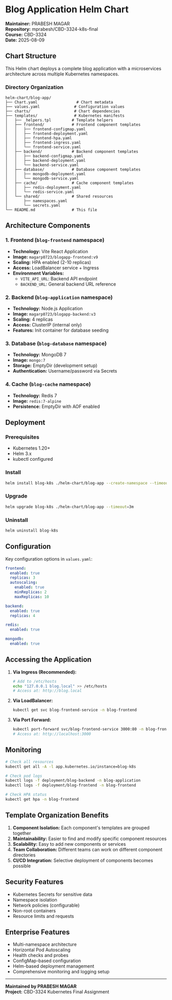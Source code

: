 # Blog Application Helm Chart

**Maintainer:** PRABESH MAGAR  
**Repository:** mprabesh/CBD-3324-k8s-final  
**Course:** CBD-3324  
**Date:** 2025-08-09

## Chart Structure

This Helm chart deploys a complete blog application with a microservices architecture across multiple Kubernetes namespaces.

### Directory Organization

```
helm-chart/blog-app/
├── Chart.yaml                 # Chart metadata
├── values.yaml               # Configuration values
├── charts/                   # Chart dependencies
├── templates/                # Kubernetes manifests
│   ├── _helpers.tpl         # Template helpers
│   ├── frontend/            # Frontend component templates
│   │   ├── frontend-configmap.yaml
│   │   ├── frontend-deployment.yaml
│   │   ├── frontend-hpa.yaml
│   │   ├── frontend-ingress.yaml
│   │   └── frontend-service.yaml
│   ├── backend/             # Backend component templates
│   │   ├── backend-configmap.yaml
│   │   ├── backend-deployment.yaml
│   │   └── backend-service.yaml
│   ├── database/            # Database component templates
│   │   ├── mongodb-deployment.yaml
│   │   └── mongodb-service.yaml
│   ├── cache/               # Cache component templates
│   │   ├── redis-deployment.yaml
│   │   └── redis-service.yaml
│   └── shared/              # Shared resources
│       ├── namespaces.yaml
│       └── secrets.yaml
└── README.md                # This file
```

## Architecture Components

### 1. Frontend (`blog-frontend` namespace)
- **Technology:** Vite React Application
- **Image:** `magarp0723/blogapp-frontend:v9`
- **Scaling:** HPA enabled (2-10 replicas)
- **Access:** LoadBalancer service + Ingress
- **Environment Variables:**
  - `VITE_API_URL`: Backend API endpoint
  - `BACKEND_URL`: General backend URL reference

### 2. Backend (`blog-application` namespace)
- **Technology:** Node.js Application
- **Image:** `magarp0723/blogapp-backend:v3`
- **Scaling:** 4 replicas
- **Access:** ClusterIP (internal only)
- **Features:** Init container for database seeding

### 3. Database (`blog-database` namespace)
- **Technology:** MongoDB 7
- **Image:** `mongo:7`
- **Storage:** EmptyDir (development setup)
- **Authentication:** Username/password via Secrets

### 4. Cache (`blog-cache` namespace)
- **Technology:** Redis 7
- **Image:** `redis:7-alpine`
- **Persistence:** EmptyDir with AOF enabled

## Deployment

### Prerequisites
- Kubernetes 1.20+
- Helm 3.x
- kubectl configured

### Install
```bash
helm install blog-k8s ./helm-chart/blog-app --create-namespace --timeout=3m
```

### Upgrade
```bash
helm upgrade blog-k8s ./helm-chart/blog-app --timeout=3m
```

### Uninstall
```bash
helm uninstall blog-k8s
```

## Configuration

Key configuration options in `values.yaml`:

```yaml
frontend:
  enabled: true
  replicas: 3
  autoscaling:
    enabled: true
    minReplicas: 2
    maxReplicas: 10

backend:
  enabled: true
  replicas: 4

redis:
  enabled: true

mongodb:
  enabled: true
```

## Accessing the Application

1. **Via Ingress (Recommended):**
   ```bash
   # Add to /etc/hosts
   echo "127.0.0.1 blog.local" >> /etc/hosts
   # Access at: http://blog.local
   ```

2. **Via LoadBalancer:**
   ```bash
   kubectl get svc blog-frontend-service -n blog-frontend
   ```

3. **Via Port Forward:**
   ```bash
   kubectl port-forward svc/blog-frontend-service 3000:80 -n blog-frontend
   # Access at: http://localhost:3000
   ```

## Monitoring

```bash
# Check all resources
kubectl get all -A -l app.kubernetes.io/instance=blog-k8s

# Check pod logs
kubectl logs -f deployment/blog-backend -n blog-application
kubectl logs -f deployment/blog-frontend -n blog-frontend

# Check HPA status
kubectl get hpa -n blog-frontend
```

## Template Organization Benefits

1. **Component Isolation:** Each component's templates are grouped together
2. **Maintainability:** Easier to find and modify specific component resources
3. **Scalability:** Easy to add new components or services
4. **Team Collaboration:** Different teams can work on different component directories
5. **CI/CD Integration:** Selective deployment of components becomes possible

## Security Features

- Kubernetes Secrets for sensitive data
- Namespace isolation
- Network policies (configurable)
- Non-root containers
- Resource limits and requests

## Enterprise Features

- Multi-namespace architecture
- Horizontal Pod Autoscaling
- Health checks and probes
- ConfigMap-based configuration
- Helm-based deployment management
- Comprehensive monitoring and logging setup

---
**Maintained by PRABESH MAGAR**  
**Project:** CBD-3324 Kubernetes Final Assignment
